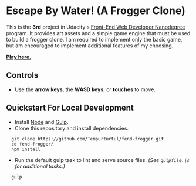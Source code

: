 # Escape By Water! (A Frogger Clone)

This is the **3rd** project in Udacity's [Front-End Web Developer Nanodegree](https://www.udacity.com/course/front-end-web-developer-nanodegree--nd001) program. It provides art assets and a simple game engine that must be used to build a frogger clone. I am required to implement only the basic game, but am encouraged to implement additional features of my choosing.

**[Play here.](http://tempurturtul.github.io/fend-frogger/)**

## Controls

- Use the **arrow keys**, the **WASD keys**, or **touches** to move.

## Quickstart For Local Development

- Install [Node](https://nodejs.org/en/) and [Gulp](http://gulpjs.com/).
- Clone this repository and install dependencies.
```
  git clone https://github.com/Tempurturtul/fend-frogger.git
  cd fend-frogger/
  npm install
```
- Run the default gulp task to lint and serve source files. *(See `gulpfile.js` for additional tasks.)*
```
  gulp
```
